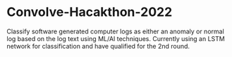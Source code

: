 # Convolve-Hacakthon-2022
Classify software generated computer logs as either an anomaly or normal log based on the log text using ML/AI techniques. Currently using an LSTM network for classification and have qualified for the 2nd round.
